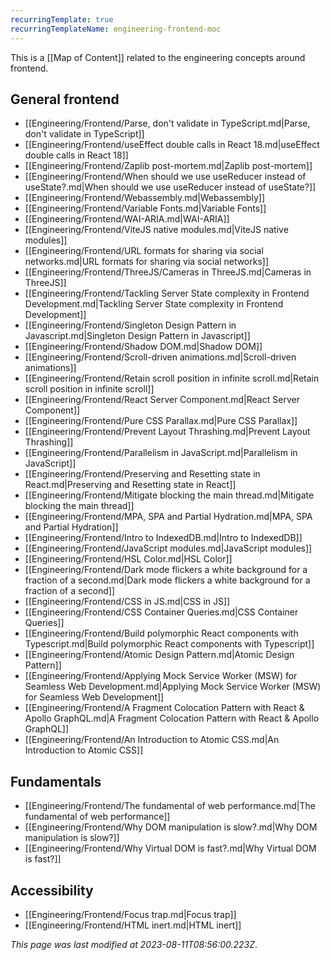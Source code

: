 ```yaml
---
recurringTemplate: true
recurringTemplateName: engineering-frontend-moc
---
```


This is a [[Map of Content]] related to the engineering concepts around frontend.

## General frontend

- [[Engineering/Frontend/Parse, don't validate in TypeScript.md|Parse, don't validate in TypeScript]]
- [[Engineering/Frontend/useEffect double calls in React 18.md|useEffect double calls in React 18]]
- [[Engineering/Frontend/Zaplib post-mortem.md|Zaplib post-mortem]]
- [[Engineering/Frontend/When should we use useReducer instead of useState?.md|When should we use useReducer instead of useState?]]
- [[Engineering/Frontend/Webassembly.md|Webassembly]]
- [[Engineering/Frontend/Variable Fonts.md|Variable Fonts]]
- [[Engineering/Frontend/WAI-ARIA.md|WAI-ARIA]]
- [[Engineering/Frontend/ViteJS native modules.md|ViteJS native modules]]
- [[Engineering/Frontend/URL formats for sharing via social networks.md|URL formats for sharing via social networks]]
- [[Engineering/Frontend/ThreeJS/Cameras in ThreeJS.md|Cameras in ThreeJS]]
- [[Engineering/Frontend/Tackling Server State complexity in Frontend Development.md|Tackling Server State complexity in Frontend Development]]
- [[Engineering/Frontend/Singleton Design Pattern in Javascript.md|Singleton Design Pattern in Javascript]]
- [[Engineering/Frontend/Shadow DOM.md|Shadow DOM]]
- [[Engineering/Frontend/Scroll-driven animations.md|Scroll-driven animations]]
- [[Engineering/Frontend/Retain scroll position in infinite scroll.md|Retain scroll position in infinite scroll]]
- [[Engineering/Frontend/React Server Component.md|React Server Component]]
- [[Engineering/Frontend/Pure CSS Parallax.md|Pure CSS Parallax]]
- [[Engineering/Frontend/Prevent Layout Thrashing.md|Prevent Layout Thrashing]]
- [[Engineering/Frontend/Parallelism in JavaScript.md|Parallelism in JavaScript]]
- [[Engineering/Frontend/Preserving and Resetting state in React.md|Preserving and Resetting state in React]]
- [[Engineering/Frontend/Mitigate blocking the main thread.md|Mitigate blocking the main thread]]
- [[Engineering/Frontend/MPA, SPA and Partial Hydration.md|MPA, SPA and Partial Hydration]]
- [[Engineering/Frontend/Intro to IndexedDB.md|Intro to IndexedDB]]
- [[Engineering/Frontend/JavaScript modules.md|JavaScript modules]]
- [[Engineering/Frontend/HSL Color.md|HSL Color]]
- [[Engineering/Frontend/Dark mode flickers a white background for a fraction of a second.md|Dark mode flickers a white background for a fraction of a second]]
- [[Engineering/Frontend/CSS in JS.md|CSS in JS]]
- [[Engineering/Frontend/CSS Container Queries.md|CSS Container Queries]]
- [[Engineering/Frontend/Build polymorphic React components with Typescript.md|Build polymorphic React components with Typescript]]
- [[Engineering/Frontend/Atomic Design Pattern.md|Atomic Design Pattern]]
- [[Engineering/Frontend/Applying Mock Service Worker (MSW) for Seamless Web Development.md|Applying Mock Service Worker (MSW) for Seamless Web Development]]
- [[Engineering/Frontend/A Fragment Colocation Pattern with React & Apollo GraphQL.md|A Fragment Colocation Pattern with React & Apollo GraphQL]]
- [[Engineering/Frontend/An Introduction to Atomic CSS.md|An Introduction to Atomic CSS]]

## Fundamentals

- [[Engineering/Frontend/The fundamental of web performance.md|The fundamental of web performance]]
- [[Engineering/Frontend/Why DOM manipulation is slow?.md|Why DOM manipulation is slow?]]
- [[Engineering/Frontend/Why Virtual DOM is fast?.md|Why Virtual DOM is fast?]]

## Accessibility

- [[Engineering/Frontend/Focus trap.md|Focus trap]]
- [[Engineering/Frontend/HTML inert.md|HTML inert]]


*This page was last modified at 2023-08-11T08:56:00.223Z*.
